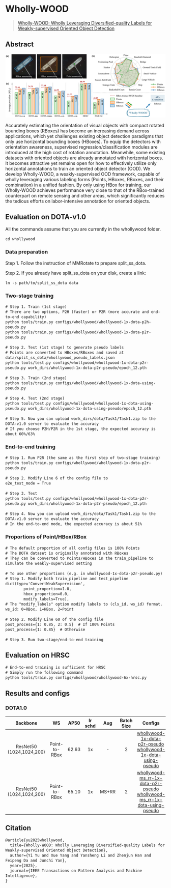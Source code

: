 # Wholly-WOOD

> [Wholly-WOOD: Wholly Leveraging Diversified-quality Labels for Weakly-supervised Oriented Object Detection](https://arxiv.org/pdf/0)

<!-- [ALGORITHM] -->

## Abstract

<div align=center>
<img src="../../resources/whollywood.png" width="800"/>
</div>

Accurately estimating the orientation of visual objects with compact rotated bounding boxes (RBoxes) has become an increasing demand across applications, which yet challenges existing object detection paradigms that only use horizontal bounding boxes (HBoxes). To equip the detectors with orientation awareness, supervised regression/classification modules are introduced at the high cost of rotation annotation. Meanwhile, some existing datasets with oriented objects are already annotated with horizontal boxes. It becomes attractive yet remains open for how to effectively utilize only horizontal annotations to train an oriented object detector (OOD). We develop Wholly-WOOD, a weakly-supervised OOD framework, capable of wholly leveraging various labeling forms (Points, HBoxes, RBoxes, and their combination) in a unified fashion. By only using HBox for training, our Wholly-WOOD achieves performance very close to that of the RBox-trained counterpart on remote sensing and other areas, which significantly reduces the tedious efforts on labor-intensive annotation for oriented objects.

## Evaluation on DOTA-v1.0

All the commands assume that you are currently in the whollywood folder.
```shell
cd whollywood
```

### Data preparation

Step 1. Follow the instruction of MMRotate to prepare split_ss_dota. 

Step 2. If you already have split_ss_dota on your disk, create a link:
```shell
ln -s path/to/split_ss_dota data
```

### Two-stage training

```shell
# Step 1. Train (1st stage)
# There are two options, P2H (faster) or P2R (more accurate and end-to-end capability)
python tools/train.py configs/whollywood/whollywood-1x-dota-p2h-pseudo.py
python tools/train.py configs/whollywood/whollywood-1x-dota-p2r-pseudo.py

# Step 2. Test (1st stage) to generate pseudo labels
# Points are converted to HBoxes/RBoxes and saved at data/split_ss_dota/whollywood_pseudo_labels.json
python tools/test.py configs/whollywood/whollywood-1x-dota-p2r-pseudo.py work_dirs/whollywood-1x-dota-p2r-pseudo/epoch_12.pth

# Step 3. Train (2nd stage)
python tools/train.py configs/whollywood/whollywood-1x-dota-using-pseudo.py

# Step 4. Test (2nd stage)
python tools/test.py configs/whollywood/whollywood-1x-dota-using-pseudo.py work_dirs/whollywood-1x-dota-using-pseudo/epoch_12.pth

# Step 5. Now you can upload work_dirs/dota/Task1/Task1.zip to the DOTA-v1.0 server to evaluate the accuracy
# If you choose P2H/P2R in the 1st stage, the expected accuracy is about 60%/63%
```

### End-to-end training

```shell
# Step 1. Run P2R (the same as the first step of two-stage training)
python tools/train.py configs/whollywood/whollywood-1x-dota-p2r-pseudo.py

# Step 2. Modify Line 6 of the config file to
e2e_test_mode = True

# Step 3. Test
python tools/test.py configs/whollywood/whollywood-1x-dota-p2r-pseudo.py work_dirs/whollywood-1x-dota-p2r-pseudo/epoch_12.pth

# Step 4. Now you can upload work_dirs/dota/Task1/Task1.zip to the DOTA-v1.0 server to evaluate the accuracy
# In the end-to-end mode, the expected accuracy is about 51%
```

### Proportions of Point/HBox/RBox

```shell
# The default proportion of all config files is 100% Points
# The DOTA dataset is originally annotated with RBoxes
# They can be converted to Points/HBoxes in the train_pipeline to simulate the weakly-supervised setting

# To use other proportions (e.g. in whollywood-1x-dota-p2r-pseudo.py)
# Step 1. Modify both train_pipeline and test_pipeline
dict(type='ConvertWeakSupervision',
        point_proportion=1.0,
        hbox_proportion=0.0,
        modify_labels=True),
# The "modify_labels" option modify labels to (cls_id, ws_id) format. ws_id: 0=RBox, 1=HBox, 2=Point

# Step 2. Modify Line 60 of the config file
post_process={1: 0.85, 2: 0.5}  # If 100% Points
post_process={1: 0.85}  # Otherwise

# Step 3. Run two-stage/end-to-end training
```

## Evaluation on HRSC

```shell
# End-to-end training is sufficient for HRSC
# Simply run the following command
python tools/train.py configs/whollywood/whollywood-6x-hrsc.py
```

## Results and configs

### DOTA1.0

|         Backbone         |      WS       | AP50  | lr schd |  Aug  | Batch Size |                                                                                  Configs                                                                                   |
| :----------------------: | :-----------: | :---: | :-----: | :---: | :--------: | :------------------------------------------------------------------------------------------------------------------------------------------------------------------------: |
| ResNet50 (1024,1024,200) | Point-to-RBox | 62.63 |   1x    |   -   |     2      |             [whollywood-1x-dota-p2r-pseudo](./whollywood-1x-dota-p2r-pseudo.py)<br>[whollywood-1x-dota-using-pseudo](./whollywood-1x-dota-using-pseudo.py)             |
| ResNet50 (1024,1024,200) | Point-to-RBox | 65.10 |   1x    | MS+RR |     2      | [whollywood-ms_rr-1x-dota-p2r-pseudo](./whollywood-ms_rr-1x-dota-p2r-pseudo.py)<br>[whollywood-ms_rr-1x-dota-using-pseudo](./whollywood-ms_rr-1x-dota-using-pseudo.py) |

## Citation
```
@article{yu2025whollywood,
  title={Wholly-WOOD: Wholly Leveraging Diversified-quality Labels for Weakly-supervised Oriented Object Detection}, 
  author={Yi Yu and Xue Yang and Yansheng Li and Zhenjun Han and Feipeng Da and Junchi Yan},
  year={2025},
  journal={IEEE Transactions on Pattern Analysis and Machine Intelligence},
}
```
